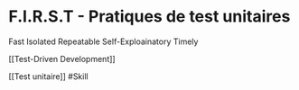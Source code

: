 # F.I.R.S.T - Pratiques de test unitaires

Fast
Isolated
Repeatable
Self-Exploainatory
Timely

[[Test-Driven Development]]

[[Test unitaire]]
#Skill
